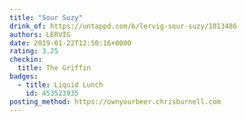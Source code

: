 ```yaml
---
title: "Sour Suzy"
drink_of: https://untappd.com/b/lervig-sour-suzy/1013486
authors: LERVIG
date: 2019-01-22T12:50:16+0000
rating: 3.25
checkin:
  title: The Griffin
badges:
  - title: Liquid Lunch
    id: 453523935
posting_method: https://ownyourbeer.chrisburnell.com
---
```

